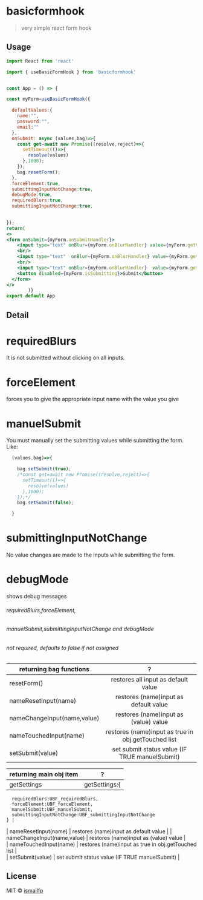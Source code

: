 # basicformhook

> very simple react form hook





## Usage

```jsx
import React from 'react'

import { useBasicFormHook } from 'basicformhook'


const App = () => {

const myForm=useBasicFormHook({

  defaultValues:{
    name:"",
    password:"",
    email:""
  },
  onSubmit: async (values,bag)=>{
    const get=await new Promise((resolve,reject)=>{
      setTimeout(()=>{
        resolve(values)
      },1000);
    });
    bag.resetForm();
  },
  forceElement:true,
  submittingInputNotChange:true,
  debugMode:true,
  requiredBlurs:true,
  submittingInputNotChange:true,
  

});
return(
<>
<form onSubmit={myForm.onSubmitHandler}>
    <input type="text" onBlur={myForm.onBlurHandler} value={myForm.getValues.name} onChange={myForm.onChangeHandler} placeholder='Name' name='name'/>
    <br/>
    <input type="text"  onBlur={myForm.onBlurHandler} value={myForm.getValues.password} onChange={myForm.onChangeHandler} placeholder='password' name='password'/>
    <br/>
    <input type="text" onBlur={myForm.onBlurHandler}  value={myForm.getValues.email} onChange={myForm.onChangeHandler} placeholder='email' name='email'/>
    <button disabled={myForm.isSubmitting}>Submit</button>
  </form>
</>
        )}
export default App

```

## Detail



# requiredBlurs
It is not submitted without clicking on all inputs.

# forceElement
forces you to give the appropriate input name with the value you give

# manuelSubmit
You must manually set the submitting values ​​while submitting the form.
Like:
```jsx
  (values,bag)=>{

    bag.setSubmit(true);
    /*const get=await new Promise((resolve,reject)=>{
      setTimeout(()=>{
        resolve(values)
      },1000);
    });*/
    bag.setSubmit(false);

  }
```
# submittingInputNotChange
No value changes are made to the inputs while submitting the form.

# debugMode
shows debug messages




###### requiredBlurs,forceElement,
###### manuelSubmit,submittingInputNotChange and debugMode 
###### not required, defaults to false if not assigned


| returning bag functions       | ?           |
| ------------- |:-------------:|
| resetForm()   | restores all input as default value |
| nameResetInput(name)      | restores (name)input as default value      | 
| nameChangeInput(name,value) | restores (name)input as (value) value      |  
| nameTouchedInput(name) | restores (name)input as true in obj.getTouched list      |  
| setSubmit(value) | set submit status value (IF TRUE manuelSubmit)      |  


| returning main obj item       | ?           |
| ------------- |:-------------:|
| getSettings   |     getSettings:{
      requiredBlurs:UBF_requiredBlurs,
      forceElement:UBF_forceElement,
      manuelSubmit:UBF_manuelSubmit,
      submittingInputNotChange:UBF_submittingInputNotChange
    } |
| nameResetInput(name)      | restores (name)input as default value      | 
| nameChangeInput(name,value) | restores (name)input as (value) value      |  
| nameTouchedInput(name) | restores (name)input as true in obj.getTouched list      |  
| setSubmit(value) | set submit status value (IF TRUE manuelSubmit)      |  



## License

MIT © [ismailfp](https://github.com/ismailfp)
